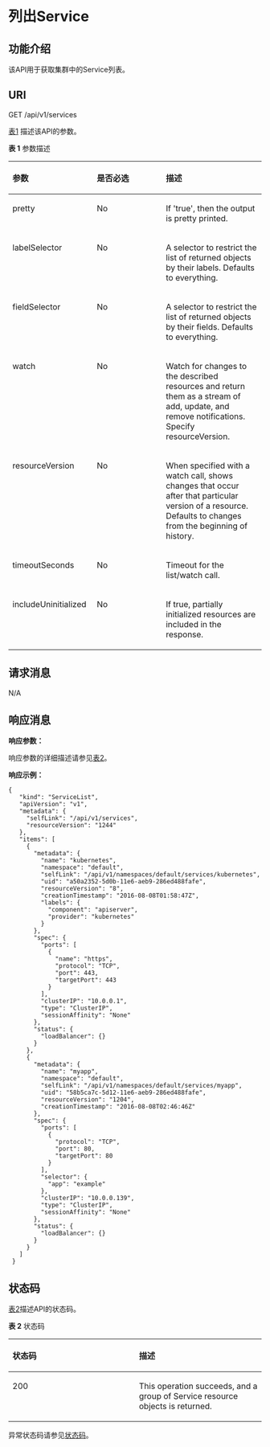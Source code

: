 # 列出Service<a name="cce_02_0030"></a>

## 功能介绍<a name="s736281ff6cae4504a1799269e854cea4"></a>

该API用于获取集群中的Service列表。

## URI<a name="s82950b8ceaeb46a289e0b2df893ab41a"></a>

GET /api/v1/services

[表1](#zh-cn_topic_0079615003_table12028692)  描述该API的参数。

**表 1**  参数描述

<a name="zh-cn_topic_0079615003_table12028692"></a>
<table><thead align="left"><tr id="zh-cn_topic_0079615003_row28117851"><th class="cellrowborder" valign="top" width="33.33333333333333%" id="mcps1.2.4.1.1"><p id="zh-cn_topic_0079615003_p62953453"><a name="zh-cn_topic_0079615003_p62953453"></a><a name="zh-cn_topic_0079615003_p62953453"></a>参数</p>
</th>
<th class="cellrowborder" valign="top" width="27.27272727272727%" id="mcps1.2.4.1.2"><p id="p9699704195439"><a name="p9699704195439"></a><a name="p9699704195439"></a>是否必选</p>
</th>
<th class="cellrowborder" valign="top" width="39.39393939393939%" id="mcps1.2.4.1.3"><p id="p47478553195439"><a name="p47478553195439"></a><a name="p47478553195439"></a>描述</p>
</th>
</tr>
</thead>
<tbody><tr id="zh-cn_topic_0079615003_row62894678"><td class="cellrowborder" valign="top" width="33.33333333333333%" headers="mcps1.2.4.1.1 "><p id="zh-cn_topic_0079615003_p61304121"><a name="zh-cn_topic_0079615003_p61304121"></a><a name="zh-cn_topic_0079615003_p61304121"></a>pretty</p>
</td>
<td class="cellrowborder" valign="top" width="27.27272727272727%" headers="mcps1.2.4.1.2 "><p id="zh-cn_topic_0079615003_p66686806"><a name="zh-cn_topic_0079615003_p66686806"></a><a name="zh-cn_topic_0079615003_p66686806"></a>No</p>
</td>
<td class="cellrowborder" valign="top" width="39.39393939393939%" headers="mcps1.2.4.1.3 "><p id="zh-cn_topic_0079615003_p32922195"><a name="zh-cn_topic_0079615003_p32922195"></a><a name="zh-cn_topic_0079615003_p32922195"></a>If 'true', then the output is pretty printed.</p>
</td>
</tr>
<tr id="zh-cn_topic_0079615003_row27864301"><td class="cellrowborder" valign="top" width="33.33333333333333%" headers="mcps1.2.4.1.1 "><p id="zh-cn_topic_0079615003_p42415902"><a name="zh-cn_topic_0079615003_p42415902"></a><a name="zh-cn_topic_0079615003_p42415902"></a>labelSelector</p>
</td>
<td class="cellrowborder" valign="top" width="27.27272727272727%" headers="mcps1.2.4.1.2 "><p id="zh-cn_topic_0079615003_p13136003"><a name="zh-cn_topic_0079615003_p13136003"></a><a name="zh-cn_topic_0079615003_p13136003"></a>No</p>
</td>
<td class="cellrowborder" valign="top" width="39.39393939393939%" headers="mcps1.2.4.1.3 "><p id="zh-cn_topic_0079615003_p57383300"><a name="zh-cn_topic_0079615003_p57383300"></a><a name="zh-cn_topic_0079615003_p57383300"></a>A selector to restrict the list of returned objects by their labels. Defaults to everything.</p>
</td>
</tr>
<tr id="zh-cn_topic_0079615003_row46687659"><td class="cellrowborder" valign="top" width="33.33333333333333%" headers="mcps1.2.4.1.1 "><p id="zh-cn_topic_0079615003_p23604067"><a name="zh-cn_topic_0079615003_p23604067"></a><a name="zh-cn_topic_0079615003_p23604067"></a>fieldSelector</p>
</td>
<td class="cellrowborder" valign="top" width="27.27272727272727%" headers="mcps1.2.4.1.2 "><p id="zh-cn_topic_0079615003_p32881259"><a name="zh-cn_topic_0079615003_p32881259"></a><a name="zh-cn_topic_0079615003_p32881259"></a>No</p>
</td>
<td class="cellrowborder" valign="top" width="39.39393939393939%" headers="mcps1.2.4.1.3 "><p id="zh-cn_topic_0079615003_p46136299"><a name="zh-cn_topic_0079615003_p46136299"></a><a name="zh-cn_topic_0079615003_p46136299"></a>A selector to restrict the list of returned objects by their fields. Defaults to everything.</p>
</td>
</tr>
<tr id="zh-cn_topic_0079615003_row12573512"><td class="cellrowborder" valign="top" width="33.33333333333333%" headers="mcps1.2.4.1.1 "><p id="zh-cn_topic_0079615003_p11821552"><a name="zh-cn_topic_0079615003_p11821552"></a><a name="zh-cn_topic_0079615003_p11821552"></a>watch</p>
</td>
<td class="cellrowborder" valign="top" width="27.27272727272727%" headers="mcps1.2.4.1.2 "><p id="zh-cn_topic_0079615003_p18021669"><a name="zh-cn_topic_0079615003_p18021669"></a><a name="zh-cn_topic_0079615003_p18021669"></a>No</p>
</td>
<td class="cellrowborder" valign="top" width="39.39393939393939%" headers="mcps1.2.4.1.3 "><p id="zh-cn_topic_0079615003_p50469070"><a name="zh-cn_topic_0079615003_p50469070"></a><a name="zh-cn_topic_0079615003_p50469070"></a>Watch for changes to the described resources and return them as a stream of add, update, and remove notifications. Specify resourceVersion.</p>
</td>
</tr>
<tr id="zh-cn_topic_0079615003_row51568450"><td class="cellrowborder" valign="top" width="33.33333333333333%" headers="mcps1.2.4.1.1 "><p id="zh-cn_topic_0079615003_p16294901"><a name="zh-cn_topic_0079615003_p16294901"></a><a name="zh-cn_topic_0079615003_p16294901"></a>resourceVersion</p>
</td>
<td class="cellrowborder" valign="top" width="27.27272727272727%" headers="mcps1.2.4.1.2 "><p id="zh-cn_topic_0079615003_p44818576"><a name="zh-cn_topic_0079615003_p44818576"></a><a name="zh-cn_topic_0079615003_p44818576"></a>No</p>
</td>
<td class="cellrowborder" valign="top" width="39.39393939393939%" headers="mcps1.2.4.1.3 "><p id="zh-cn_topic_0079615003_p6426044"><a name="zh-cn_topic_0079615003_p6426044"></a><a name="zh-cn_topic_0079615003_p6426044"></a>When specified with a watch call, shows changes that occur after that particular version of a resource. Defaults to changes from the beginning of history.</p>
</td>
</tr>
<tr id="zh-cn_topic_0079615003_row57834400"><td class="cellrowborder" valign="top" width="33.33333333333333%" headers="mcps1.2.4.1.1 "><p id="zh-cn_topic_0079615003_p54074791"><a name="zh-cn_topic_0079615003_p54074791"></a><a name="zh-cn_topic_0079615003_p54074791"></a>timeoutSeconds</p>
</td>
<td class="cellrowborder" valign="top" width="27.27272727272727%" headers="mcps1.2.4.1.2 "><p id="zh-cn_topic_0079615003_p17981971"><a name="zh-cn_topic_0079615003_p17981971"></a><a name="zh-cn_topic_0079615003_p17981971"></a>No</p>
</td>
<td class="cellrowborder" valign="top" width="39.39393939393939%" headers="mcps1.2.4.1.3 "><p id="zh-cn_topic_0079615003_p47253580"><a name="zh-cn_topic_0079615003_p47253580"></a><a name="zh-cn_topic_0079615003_p47253580"></a>Timeout for the list/watch call.</p>
</td>
</tr>
<tr id="ra3c1878c796b4f2abccbfa07d60b9bf4"><td class="cellrowborder" valign="top" width="33.33333333333333%" headers="mcps1.2.4.1.1 "><p id="zh-cn_topic_0079615003_p89223287542"><a name="zh-cn_topic_0079615003_p89223287542"></a><a name="zh-cn_topic_0079615003_p89223287542"></a>includeUninitialized</p>
</td>
<td class="cellrowborder" valign="top" width="27.27272727272727%" headers="mcps1.2.4.1.2 "><p id="abff098a626ba448fba969c7777fa8f89"><a name="abff098a626ba448fba969c7777fa8f89"></a><a name="abff098a626ba448fba969c7777fa8f89"></a>No</p>
</td>
<td class="cellrowborder" valign="top" width="39.39393939393939%" headers="mcps1.2.4.1.3 "><p id="a7bd008baf20d47ddbf6197fd1a933fe0"><a name="a7bd008baf20d47ddbf6197fd1a933fe0"></a><a name="a7bd008baf20d47ddbf6197fd1a933fe0"></a>If true, partially initialized resources are included in the response.</p>
</td>
</tr>
</tbody>
</table>

## 请求消息<a name="s9f8bbef4c3b44d0585c0f8b6b4b4fcb2"></a>

N/A

## 响应消息<a name="s8ec496224893446e8c1e890f065f8589"></a>

**响应参数：**

响应参数的详细描述请参见[表2](列出指定Namespace下的Service.md#zh-cn_topic_0079614912_ref458774242)。

**响应示例：**

```
{ 
   "kind": "ServiceList", 
   "apiVersion": "v1", 
   "metadata": { 
     "selfLink": "/api/v1/services", 
     "resourceVersion": "1244" 
   }, 
   "items": [ 
     { 
       "metadata": { 
         "name": "kubernetes", 
         "namespace": "default", 
         "selfLink": "/api/v1/namespaces/default/services/kubernetes", 
         "uid": "a50a2352-5d0b-11e6-aeb9-286ed488fafe", 
         "resourceVersion": "8", 
         "creationTimestamp": "2016-08-08T01:58:47Z", 
         "labels": { 
           "component": "apiserver", 
           "provider": "kubernetes" 
         } 
       }, 
       "spec": { 
         "ports": [ 
           { 
             "name": "https", 
             "protocol": "TCP", 
             "port": 443, 
             "targetPort": 443 
           } 
         ], 
         "clusterIP": "10.0.0.1", 
         "type": "ClusterIP", 
         "sessionAffinity": "None" 
       }, 
       "status": { 
         "loadBalancer": {} 
       } 
     }, 
     { 
       "metadata": { 
         "name": "myapp", 
         "namespace": "default", 
         "selfLink": "/api/v1/namespaces/default/services/myapp", 
         "uid": "58b5ca7c-5d12-11e6-aeb9-286ed488fafe", 
         "resourceVersion": "1204", 
         "creationTimestamp": "2016-08-08T02:46:46Z" 
       }, 
       "spec": { 
         "ports": [ 
           { 
             "protocol": "TCP", 
             "port": 80, 
             "targetPort": 80 
           } 
         ], 
         "selector": { 
           "app": "example" 
         }, 
         "clusterIP": "10.0.0.139", 
         "type": "ClusterIP", 
         "sessionAffinity": "None" 
       }, 
       "status": { 
         "loadBalancer": {} 
       } 
     } 
   ] 
 }
```

## 状态码<a name="s8fa10dad0efe4ace92835bdac8d7c16e"></a>

[表2](#zh-cn_topic_0079615003_table41149367)描述API的状态码。

**表 2**  状态码

<a name="zh-cn_topic_0079615003_table41149367"></a>
<table><thead align="left"><tr id="zh-cn_topic_0079615003_row22020160"><th class="cellrowborder" valign="top" width="50%" id="mcps1.2.3.1.1"><p id="p23604512195439"><a name="p23604512195439"></a><a name="p23604512195439"></a>状态码</p>
</th>
<th class="cellrowborder" valign="top" width="50%" id="mcps1.2.3.1.2"><p id="p32917320195439"><a name="p32917320195439"></a><a name="p32917320195439"></a>描述</p>
</th>
</tr>
</thead>
<tbody><tr id="zh-cn_topic_0079615003_row39488647"><td class="cellrowborder" valign="top" width="50%" headers="mcps1.2.3.1.1 "><p id="zh-cn_topic_0079615003_p44463832"><a name="zh-cn_topic_0079615003_p44463832"></a><a name="zh-cn_topic_0079615003_p44463832"></a>200</p>
</td>
<td class="cellrowborder" valign="top" width="50%" headers="mcps1.2.3.1.2 "><p id="zh-cn_topic_0079615003_p44800605"><a name="zh-cn_topic_0079615003_p44800605"></a><a name="zh-cn_topic_0079615003_p44800605"></a>This operation succeeds, and a group of Service resource objects is returned.</p>
</td>
</tr>
</tbody>
</table>

异常状态码请参见[状态码](状态码.md)。

